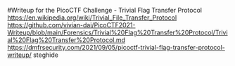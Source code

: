 #Writeup for the PicoCTF Challenge - Trivial Flag Transfer Protocol
https://en.wikipedia.org/wiki/Trivial_File_Transfer_Protocol
https://github.com/vivian-dai/PicoCTF2021-Writeup/blob/main/Forensics/Trivial%20Flag%20Transfer%20Protocol/Trivial%20Flag%20Transfer%20Protocol.md
https://dmfrsecurity.com/2021/09/05/picoctf-trivial-flag-transfer-protocol-writeup/
steghide
